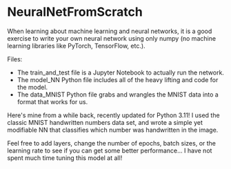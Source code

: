 # NeuralNetFromScratch

When learning about machine learning and neural networks, it is a good exercise to write your own neural network using only numpy (no machine learning libraries like PyTorch, TensorFlow, etc.). 

Files: 
- The train_and_test file is a Jupyter Notebook to actually run the network. 
- The model_NN Python file includes all of the heavy lifting and code for the model. 
- The data_MNIST Python file grabs and wrangles the MNIST data into a format that works for us. 

Here's mine from a while back, recently updated for Python 3.11! 
I used the classic MNIST handwritten numbers data set, and wrote a simple yet modifiable NN that classifies which number was handwritten in the image. 

Feel free to add layers, change the number of epochs, batch sizes, or the learning rate to see if you can get some better performance... I have not spent much time tuning this model at all! 
